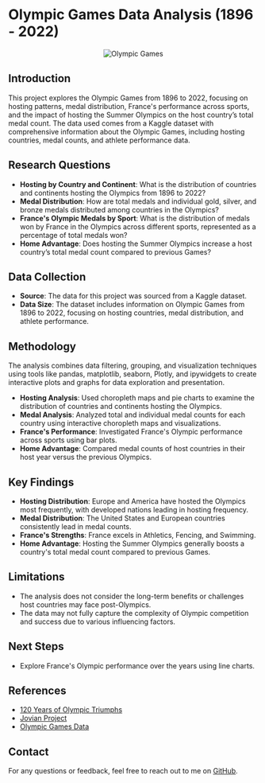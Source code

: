 # Olympic Games Data Analysis (1896 - 2022)

<p align="center">
  <img src="https://github.com/Hardik-Kolhe/Olympics_Data_Visualization/assets/159580438/65de59d7-aa36-4297-8ae5-ea5e98db57ba" alt="Olympic Games" />
</p>

## Introduction

This project explores the Olympic Games from 1896 to 2022, focusing on hosting patterns, medal distribution, France's performance across sports, and the impact of hosting the Summer Olympics on the host country’s total medal count. The data used comes from a Kaggle dataset with comprehensive information about the Olympic Games, including hosting countries, medal counts, and athlete performance data.

## Research Questions

- **Hosting by Country and Continent**: What is the distribution of countries and continents hosting the Olympics from 1896 to 2022?
- **Medal Distribution**: How are total medals and individual gold, silver, and bronze medals distributed among countries in the Olympics?
- **France's Olympic Medals by Sport**: What is the distribution of medals won by France in the Olympics across different sports, represented as a percentage of total medals won?
- **Home Advantage**: Does hosting the Summer Olympics increase a host country’s total medal count compared to previous Games?

## Data Collection

- **Source**: The data for this project was sourced from a Kaggle dataset.
- **Data Size**: The dataset includes information on Olympic Games from 1896 to 2022, focusing on hosting countries, medal distribution, and athlete performance.

## Methodology

The analysis combines data filtering, grouping, and visualization techniques using tools like pandas, matplotlib, seaborn, Plotly, and ipywidgets to create interactive plots and graphs for data exploration and presentation.

- **Hosting Analysis**: Used choropleth maps and pie charts to examine the distribution of countries and continents hosting the Olympics.
- **Medal Analysis**: Analyzed total and individual medal counts for each country using interactive choropleth maps and visualizations.
- **France's Performance**: Investigated France's Olympic performance across sports using bar plots.
- **Home Advantage**: Compared medal counts of host countries in their host year versus the previous Olympics.

## Key Findings

- **Hosting Distribution**: Europe and America have hosted the Olympics most frequently, with developed nations leading in hosting frequency.
- **Medal Distribution**: The United States and European countries consistently lead in medal counts.
- **France's Strengths**: France excels in Athletics, Fencing, and Swimming.
- **Home Advantage**: Hosting the Summer Olympics generally boosts a country's total medal count compared to previous Games.

## Limitations

- The analysis does not consider the long-term benefits or challenges host countries may face post-Olympics.
- The data may not fully capture the complexity of Olympic competition and success due to various influencing factors.

## Next Steps

- Explore France's Olympic performance over the years using line charts.

## References

- [120 Years of Olympic Triumphs](https://medium.com/@aniketjayant953/120-years-of-olympic-triumphs-an-exploratory-dive-into-the-dataset-by-tableau-281a99c17d5f)
- [Jovian Project](https://jovian.ai/pravz149/analyzing-120-years-of-historical-olympics-data#C4)
- [Olympic Games Data](https://olymvis.hongtaoh.com/paper/)

## Contact

For any questions or feedback, feel free to reach out to me on [GitHub](https://github.com/Hardik-Kolhe/).